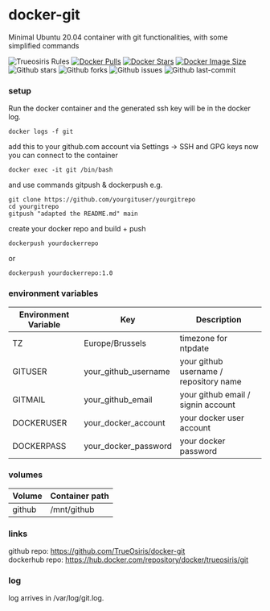 # docker-git<br>
Minimal Ubuntu 20.04 container with git functionalities, with some simplified commands

![Trueosiris Rules](https://img.shields.io/badge/trueosiris-rules-f08060) 
[![Docker Pulls](https://badgen.net/docker/pulls/trueosiris/git?icon=docker&label=pulls)](https://hub.docker.com/r/trueosiris/git/) 
[![Docker Stars](https://badgen.net/docker/stars/trueosiris/git?icon=docker&label=stars)](https://hub.docker.com/r/trueosiris/git/) 
[![Docker Image Size](https://badgen.net/docker/size/trueosiris/git?icon=docker&label=image%20size)](https://hub.docker.com/r/trueosiris/git/) 
![Github stars](https://badgen.net/github/stars/trueosiris/docker-git?icon=github&label=stars) 
![Github forks](https://badgen.net/github/forks/trueosiris/docker-git?icon=github&label=forks) 
![Github issues](https://img.shields.io/github/issues/TrueOsiris/docker-git)
![Github last-commit](https://img.shields.io/github/last-commit/TrueOsiris/docker-git)

### setup
Run the docker container and the generated ssh key will be in the docker log.
    
    docker logs -f git

add this to your github.com account via Settings -> SSH and GPG keys
now you can connect to the container

    docker exec -it git /bin/bash

and use commands gitpush & dockerpush
e.g.

    git clone https://github.com/yourgituser/yourgitrepo
    cd yourgitrepo
    gitpush "adapted the README.md" main

create your docker repo and build + push

    dockerpush yourdockerrepo

or 

    dockerpush yourdockerrepo:1.0

### environment variables

| Environment Variable | Key | Description |
| -------------------- | ---------------------------- | ------------------------------------------------------------------------------- |
| TZ | Europe/Brussels | timezone for ntpdate |
| GITUSER | your_github_username | your github username / repository name |
| GITMAIL | your_github_email | your github email / signin account |
| DOCKERUSER | your_docker_account | your docker user account |
| DOCKERPASS | your_docker_password | your docker password |

### volumes

| Volume                    | Container path                                                   |
| ------------------------- | ---------------------------------------------------------------- |
| github                    | /mnt/github

### links

github repo: https://github.com/TrueOsiris/docker-git <br>
dockerhub repo: https://hub.docker.com/repository/docker/trueosiris/git <br>

### log

log arrives in /var/log/git.log.<br>
